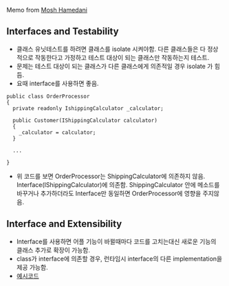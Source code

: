 Memo from [Mosh Hamedani](http://programmingwithmosh.com/)



## Interfaces and Testability
- 클래스 유닛테스트를 하려면 클래스를 isolate 시켜야함. 다른 클래스들은 다 정상적으로 작동한다고 가정하고 테스트 대상이 되는 클래스만 작동하는지 테스트.
- 문제는 테스트 대상이 되는 클래스가 다른 클래스에게 의존적일 경우 isolate 가 힘듬.
- 요때 interface를 사용하면 좋음.

```
public class OrderProcessor
{
  private readonly IshippingCalculator _calculator;

  public Customer(IShippingCalculator calculator)
  {
    _calculator = calculator;
  }

  ...

}
```
- 위 코드를 보면 OrderProcessor는 ShippingCalculator에 의존하지 않음. Interface(IShippingCalculator)에 의존함. ShippingCalculator 안에 메소드를 바꾸거나 추가하더라도 Interface만 동일하면 OrderProcessor에 영향을 주지않음.

## Interface and Extensibility
- Interface를 사용하면 어플 기능이 바뀔때마다 코드를 고치는대신 새로운 기능의 클래스 추가로 확장이 가능함.
- class가 interface에 의존할 경우, 런타임시 interface의 다른 implementation을 제공 가능함.
- [예시코드](https://github.com/reoim/Csharp/tree/master/InterfaceExtensibility)
